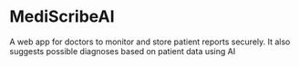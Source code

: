 # MediScribeAI
A web app for doctors to monitor and store patient reports securely. It also suggests possible diagnoses based on patient data using AI
